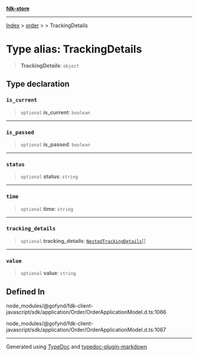[**fdk-store**](../../../README.md)
***

[Index](../../../API.md) > [order](../../README.md) > [<internal>](../README.md) > TrackingDetails

# Type alias: TrackingDetails

> **TrackingDetails**: `object`

## Type declaration

### `is_current`

> `optional` **is\_current**: `boolean`

***

### `is_passed`

> `optional` **is\_passed**: `boolean`

***

### `status`

> `optional` **status**: `string`

***

### `time`

> `optional` **time**: `string`

***

### `tracking_details`

> `optional` **tracking\_details**: [`NestedTrackingDetails`](type-alias.NestedTrackingDetails.md)[]

***

### `value`

> `optional` **value**: `string`

## Defined In

node\_modules/@gofynd/fdk-client-javascript/sdk/application/Order/OrderApplicationModel.d.ts:1066

node\_modules/@gofynd/fdk-client-javascript/sdk/application/Order/OrderApplicationModel.d.ts:1067

***
Generated using [TypeDoc](https://typedoc.org/) and [typedoc-plugin-markdown](https://www.npmjs.com/package/typedoc-plugin-markdown)
